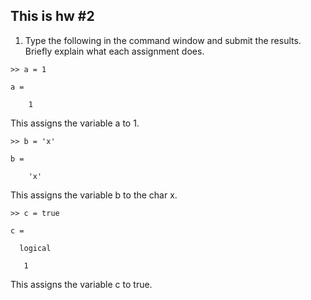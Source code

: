 ## This is hw #2  

1. Type the following in the command window and submit the results. Briefly explain what each assignment does.  

```  
>> a = 1  

a =   

    1  
```   
This assigns the variable a to 1.  

```  
>> b = 'x'  

b =  

    'x'   
```   
This assigns the variable b to the char x.  

```    
>> c = true  

c =  

  logical  

   1  
```    
This assigns the variable c to true.  


